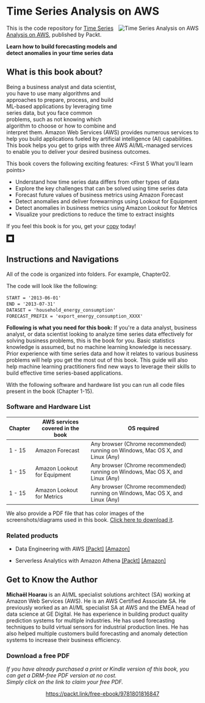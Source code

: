 # Time Series Analysis on AWS

<a href="https://www.packtpub.com/product/time-series-analysis-on-aws/9781801816847"><img src="https://static.packt-cdn.com/products/9781801816847/cover/smaller" alt="Time Series Analysis on AWS" height="256px" align="right"></a>

This is the code repository for [Time Series Analysis on AWS](https://www.packtpub.com/product/time-series-analysis-on-aws/9781801816847), published by Packt.

**Learn how to build forecasting models and detect anomalies in your time series data**

## What is this book about?
Being a business analyst and data scientist, you have to use many algorithms and approaches to prepare, process, and build ML-based applications by leveraging time series data, but you face common problems, such as not knowing which algorithm to choose or how to combine and interpret them. Amazon Web Services (AWS) provides numerous services to help you build applications fueled by artificial intelligence (AI) capabilities. This book helps you get to grips with three AWS AI/ML-managed services to enable you to deliver your desired business outcomes.

This book covers the following exciting features: <First 5 What you'll learn points>
* Understand how time series data differs from other types of data
* Explore the key challenges that can be solved using time series data
* Forecast future values of business metrics using Amazon Forecast
* Detect anomalies and deliver forewarnings using Lookout for Equipment
* Detect anomalies in business metrics using Amazon Lookout for Metrics
* Visualize your predictions to reduce the time to extract insights

If you feel this book is for you, get your [copy](https://www.amazon.com/dp/1801816840) today!

<a href="https://www.packtpub.com/?utm_source=github&utm_medium=banner&utm_campaign=GitHubBanner"><img src="https://raw.githubusercontent.com/PacktPublishing/GitHub/master/GitHub.png" 
alt="https://www.packtpub.com/" border="5" /></a>

## Instructions and Navigations
All of the code is organized into folders. For example, Chapter02.

The code will look like the following:
```
START = '2013-06-01'
END = '2013-07-31'
DATASET = 'household_energy_consumption'
FORECAST_PREFIX = 'export_energy_consumption_XXXX'
```

**Following is what you need for this book:**
If you're a data analyst, business analyst, or data scientist looking to analyze time series data effectively for solving business problems, this is the book for you. Basic statistics knowledge is assumed, but no machine learning knowledge is necessary. Prior experience with time series data and how it relates to various business problems will help you get the most out of this book. This guide will also help machine learning practitioners find new ways to leverage their skills to build effective time series-based applications.

With the following software and hardware list you can run all code files present in the book (Chapter 1-15).

### Software and Hardware List

| Chapter  |AWS services covered in the book                  | OS required                        |
| -------- | ------------------------------------| -----------------------------------|
| 1 - 15     | Amazon Forecast                    | Any browser (Chrome recommended) running on Windows, Mac OS X, and Linux (Any) |
| 1 - 15       | Amazon Lookout for Equipment       | Any browser (Chrome recommended) running on Windows, Mac OS X, and Linux (Any) |
| 1 - 15        | Amazon Lookout for Metrics         | Any browser (Chrome recommended) running on Windows, Mac OS X, and Linux (Any) |


We also provide a PDF file that has color images of the screenshots/diagrams used in this book. [Click here to download it]( https://static.packt-cdn.com/downloads/9781801816847_ColorImages.pdf).

### Related products 
* Data Engineering with AWS [[Packt]](https://www.packtpub.com/product/data-engineering-with-aws/9781800560413) [[Amazon]](https://www.amazon.com/dp/1800560419)

* Serverless Analytics with Amazon Athena [[Packt]](https://www.packtpub.com/product/serverless-analytics-with-amazon-athena/9781800562349) [[Amazon]](https://www.amazon.com/dp/1800562349)

## Get to Know the Author
**Michaël Hoarau**
is an AI/ML specialist solutions architect (SA) working at Amazon Web Services (AWS). He is an AWS Certified Associate SA. He previously worked as an AI/ML specialist SA at AWS and the EMEA head of data science at GE Digital. He has experience in building product quality prediction systems for multiple industries. He has used forecasting techniques to build virtual sensors for industrial production lines. He has also helped multiple customers build forecasting and anomaly detection systems to increase their business efficiency.
### Download a free PDF

 <i>If you have already purchased a print or Kindle version of this book, you can get a DRM-free PDF version at no cost.<br>Simply click on the link to claim your free PDF.</i>
<p align="center"> <a href="https://packt.link/free-ebook/9781801816847">https://packt.link/free-ebook/9781801816847 </a> </p>